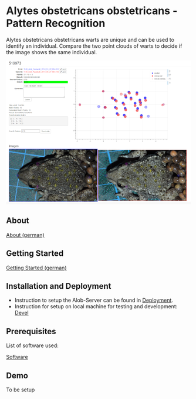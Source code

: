 # Alytes obstetricans obstetricans - Pattern Recognition

Alytes obstetricans obstetricans warts are unique and can be used to identify an individual.
Compare the two point clouds of warts to decide if the image shows the same individual.

![test](doc/source/images/alob_screen.png)

## About

[About (german)](doc/source/about.rst)

## Getting Started

[Getting Started (german)](doc/source/getting_started.rst)


## Installation and Deployment

* Instruction to setup the Alob-Server can be found in [Deployment](file://doc/source/deploy.rst).
* Instruction for setup on local machine for testing and development: [Devel](file://doc/source/deploy.rst)

## Prerequisites

List of software used:

[Software](doc/source/software.rst)


## Demo

To be setup